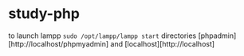 # study-php

to launch lampp ```sudo /opt/lampp/lampp start```
directories [phpadmin][http://localhost/phpmyadmin] and [localhost][http://localhost]